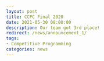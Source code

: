 ```yaml
---
layout: post
title: CCPC Final 2020
date: 2021-05-30 08:00:00
description: Our team got 3rd place!
redirect: /news/announcement_1/
tags: 
- Competitive Programming
categories: news
---
```

